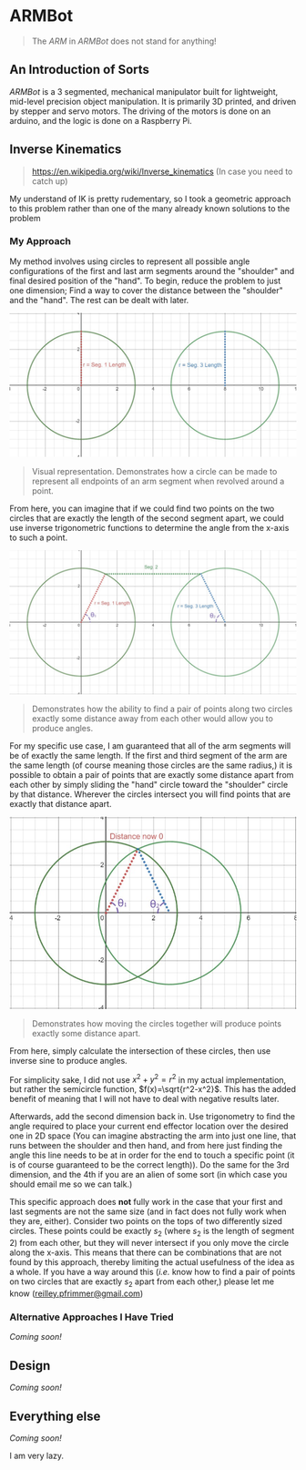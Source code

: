 # ARMBot
> The *ARM* in *ARMBot* does not stand for anything!
## An Introduction of Sorts
*ARMBot* is a 3 segmented, mechanical manipulator built for lightweight, mid-level precision object manipulation. It is primarily 3D printed, and driven by stepper and servo motors. The driving of the motors is done on an arduino, and the logic is done on a Raspberry Pi.

## Inverse Kinematics
> https://en.wikipedia.org/wiki/Inverse_kinematics (In case you need to catch up)

My understand of IK is pretty rudementary, so I took a geometric approach to this problem rather than one of the many already known solutions to the problem

### My Approach

My method involves using circles to represent all possible angle configurations of the first and last arm segments around the "shoulder" and final desired position of the "hand". To begin, reduce the problem to just one dimension; Find a way to cover the distance between the "shoulder" and the "hand". The rest can be dealt with later.

<img src="exampleimage.jpg">

> Visual representation. Demonstrates how a circle can be made to represent all endpoints of an arm segment when revolved around a point.

From here, you can imagine that if we could find two points on the two circles that are exactly the length of the second segment apart, we could use inverse trigonometric functions to determine the angle from the x-axis to such a point. 

<img src="exampleimage2.jpg">

> Demonstrates how the ability to find a pair of points along two circles exactly some distance away from each other would allow you to produce angles.

For my specific use case, I am guaranteed that all of the arm segments will be of exactly the same length. If the first and third segment of the arm are the same length (of course meaning those circles are the same radius,) it is possible to obtain a pair of points that are exactly some distance apart from each other by simply sliding the "hand" circle toward the "shoulder" circle by that distance. Wherever the circles intersect you will find points that are exactly that distance apart.

<img src="exampleimage3.jpg">

> Demonstrates how moving the circles together will produce points exactly some distance apart.

From here, simply calculate the intersection of these circles, then use inverse sine to produce angles.

For simplicity sake, I did not use $x^2+y^2 = r^2$ in my actual implementation, but rather the semicircle function, $f(x)=\sqrt{r^2-x^2}$. This has the added benefit of meaning that I will not have to deal with negative results later.

Afterwards, add the second dimension back in. Use trigonometry to find the angle required to place your current end effector location over the desired one in 2D space (You can imagine abstracting the arm into just one line, that runs between the shoulder and then hand, and from here just finding the angle this line needs to be at in order for the end to touch a specific point (it is of course guaranteed to be the correct length)). Do the same for the 3rd dimension, and the 4th if you are an alien of some sort (in which case you should email me so we can talk.) 

This specific approach does **not** fully work in the case that your first and last segments are not the same size (and in fact does not fully work when they are, either). Consider two points on the tops of two differently sized circles. These points could be exactly $s_2$ (where $s_2$ is the length of segment 2) from each other, but they will never intersect if you only move the circle along the x-axis. This means that there can be combinations that are not found by this approach, thereby limiting the actual usefulness of the idea as a whole. If you have a way around this (*i.e.* know how to find a pair of points on two circles that are exactly $s_2$ apart from each other,) please let me know (reilley.pfrimmer@gmail.com)

### Alternative Approaches I Have Tried
*Coming soon!*

## Design

*Coming soon!*

## Everything else
*Coming soon!*

I am very lazy.
